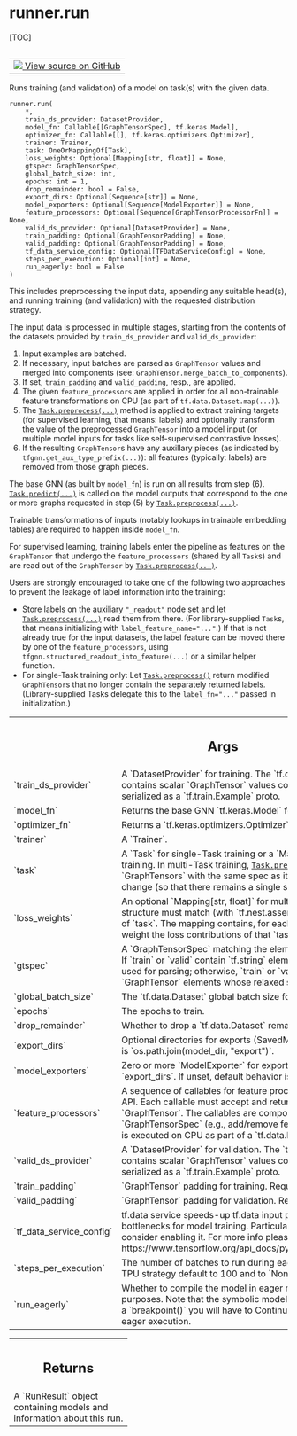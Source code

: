 <!-- lint-g3mark -->

# runner.run

[TOC]

<!-- Insert buttons and diff -->

<table class="tfo-notebook-buttons tfo-api nocontent" align="left">
<td>
  <a target="_blank" href="https://github.com/tensorflow/gnn/tree/master/tensorflow_gnn/runner/orchestration.py#L364-L639">
    <img src="https://www.tensorflow.org/images/GitHub-Mark-32px.png" />
    View source on GitHub
  </a>
</td>
</table>

Runs training (and validation) of a model on task(s) with the given data.

<pre class="devsite-click-to-copy prettyprint lang-py tfo-signature-link">
<code>runner.run(
    *,
    train_ds_provider: DatasetProvider,
    model_fn: Callable[[GraphTensorSpec], tf.keras.Model],
    optimizer_fn: Callable[[], tf.keras.optimizers.Optimizer],
    trainer: Trainer,
    task: OneOrMappingOf[Task],
    loss_weights: Optional[Mapping[str, float]] = None,
    gtspec: GraphTensorSpec,
    global_batch_size: int,
    epochs: int = 1,
    drop_remainder: bool = False,
    export_dirs: Optional[Sequence[str]] = None,
    model_exporters: Optional[Sequence[ModelExporter]] = None,
    feature_processors: Optional[Sequence[GraphTensorProcessorFn]] = None,
    valid_ds_provider: Optional[DatasetProvider] = None,
    train_padding: Optional[GraphTensorPadding] = None,
    valid_padding: Optional[GraphTensorPadding] = None,
    tf_data_service_config: Optional[TFDataServiceConfig] = None,
    steps_per_execution: Optional[int] = None,
    run_eagerly: bool = False
)
</code></pre>

<!-- Placeholder for "Used in" -->

This includes preprocessing the input data, appending any suitable head(s), and
running training (and validation) with the requested distribution strategy.

The input data is processed in multiple stages, starting from the contents of
the datasets provided by `train_ds_provider` and `valid_ds_provider`:

1.  Input examples are batched.
2.  If necessary, input batches are parsed as `GraphTensor` values and merged
    into components (see: `GraphTensor.merge_batch_to_components`).
3.  If set, `train_padding` and `valid_padding`, resp., are applied.
4.  The given `feature_processors` are applied in order for all non-trainable
    feature transformations on CPU (as part of `tf.data.Dataset.map(...)`).
5.  The
    <a href="../runner/Task.md#preprocess"><code>Task.preprocess(...)</code></a>
    method is applied to extract training targets (for supervised learning, that
    means: labels) and optionally transform the value of the preprocessed
    `GraphTensor` into a model input (or multiple model inputs for tasks like
    self-supervised contrastive losses).
6.  If the resulting `GraphTensor`s have any auxillary pieces (as indicated by
    `tfgnn.get_aux_type_prefix(...)`): all features (typically: labels) are
    removed from those graph pieces.

The base GNN (as built by `model_fn`) is run on all results from step (6).
<a href="../runner/Task.md#predict"><code>Task.predict(...)</code></a> is called
on the model outputs that correspond to the one or more graphs requested in step
(5) by
<a href="../runner/Task.md#preprocess"><code>Task.preprocess(...)</code></a>.

Trainable transformations of inputs (notably lookups in trainable embedding
tables) are required to happen inside `model_fn`.

For supervised learning, training labels enter the pipeline as features on the
`GraphTensor` that undergo the `feature_processors` (shared by all `Task`s) and
are read out of the `GraphTensor` by
<a href="../runner/Task.md#preprocess"><code>Task.preprocess(...)</code></a>.

Users are strongly encouraged to take one of the following two approaches to
prevent the leakage of label information into the training:

  - Store labels on the auxiliary `"_readout"` node set and let
    <a href="../runner/Task.md#preprocess"><code>Task.preprocess(...)</code></a>
    read them from there. (For library-supplied `Task`s, that means initializing
    with `label_feature_name="..."`.) If that is not already true for the input
    datasets, the label feature can be moved there by one of the
    `feature_processors`, using `tfgnn.structured_readout_into_feature(...)` or
    a similar helper function.
  - For single-Task training only: Let
    <a href="../runner/Task.md#preprocess"><code>Task.preprocess()</code></a>
    return modified `GraphTensor`s that no longer contain the separately
    returned labels. (Library-supplied Tasks delegate this to the
    `label_fn="..."` passed in initialization.)

<!-- Tabular view -->

 <table class="responsive fixed orange">
<colgroup><col width="214px"><col></colgroup>
<tr><th colspan="2"><h2 class="add-link">Args</h2></th></tr>

<tr>
<td>
`train_ds_provider`<a id="train_ds_provider"></a>
</td>
<td>
A `DatasetProvider` for training. The `tf.data.Dataset`
is not batched and contains scalar `GraphTensor` values conforming to
`gtspec`, possibly serialized as a `tf.train.Example` proto.
</td>
</tr><tr>
<td>
`model_fn`<a id="model_fn"></a>
</td>
<td>
Returns the base GNN `tf.keras.Model` for use in training and
validation.
</td>
</tr><tr>
<td>
`optimizer_fn`<a id="optimizer_fn"></a>
</td>
<td>
Returns a `tf.keras.optimizers.Optimizer` for use in training.
</td>
</tr><tr>
<td>
`trainer`<a id="trainer"></a>
</td>
<td>
A `Trainer`.
</td>
</tr><tr>
<td>
`task`<a id="task"></a>
</td>
<td>
A `Task` for single-Task training or a `Mapping[str, Task]` for
multi-Task training. In multi-Task training, <a href="../runner/Task.md#preprocess"><code>Task.preprocess(...)</code></a>
must return `GraphTensors` with the same spec as its inputs, only the
values may change (so that there remains a single spec for `model_fn`).
</td>
</tr><tr>
<td>
`loss_weights`<a id="loss_weights"></a>
</td>
<td>
An optional `Mapping[str, float]` for multi-Task training. If
given, this structure must match (with `tf.nest.assert_same_structure`)
the structure of `task`. The mapping contains, for each `task`, a scalar
coefficient to weight the loss contributions of that `task`.
</td>
</tr><tr>
<td>
`gtspec`<a id="gtspec"></a>
</td>
<td>
A `GraphTensorSpec` matching the elements of `train` and `valid`
datasets. If `train` or `valid` contain `tf.string` elements, this
`GraphTensorSpec` is used for parsing; otherwise, `train` or `valid` are
expected to contain `GraphTensor` elements whose relaxed spec matches
`gtspec`.
</td>
</tr><tr>
<td>
`global_batch_size`<a id="global_batch_size"></a>
</td>
<td>
The `tf.data.Dataset` global batch size for both training
and validation.
</td>
</tr><tr>
<td>
`epochs`<a id="epochs"></a>
</td>
<td>
The epochs to train.
</td>
</tr><tr>
<td>
`drop_remainder`<a id="drop_remainder"></a>
</td>
<td>
Whether to drop a `tf.data.Dataset` remainder at batching.
</td>
</tr><tr>
<td>
`export_dirs`<a id="export_dirs"></a>
</td>
<td>
Optional directories for exports (SavedModels); if unset,
default behavior is `os.path.join(model_dir, "export")`.
</td>
</tr><tr>
<td>
`model_exporters`<a id="model_exporters"></a>
</td>
<td>
Zero or more `ModelExporter` for exporting (SavedModels) to
`export_dirs`. If unset, default behavior is `[KerasModelExporter()]`.
</td>
</tr><tr>
<td>
`feature_processors`<a id="feature_processors"></a>
</td>
<td>
A sequence of callables for feature processing with the
Keras functional API. Each callable must accept and return a symbolic
scalar `GraphTensor`. The callables are composed in order and may change
the `GraphTensorSpec` (e.g., add/remove features). The resulting Keras
model is executed on CPU as part of a `tf.data.Dataset.map` operation.
</td>
</tr><tr>
<td>
`valid_ds_provider`<a id="valid_ds_provider"></a>
</td>
<td>
A `DatasetProvider` for validation. The `tf.data.Dataset`
is not batched and contains scalar `GraphTensor` values conforming to
`gtspec`, possibly serialized as a `tf.train.Example` proto.
</td>
</tr><tr>
<td>
`train_padding`<a id="train_padding"></a>
</td>
<td>
`GraphTensor` padding for training. Required if training on
TPU.
</td>
</tr><tr>
<td>
`valid_padding`<a id="valid_padding"></a>
</td>
<td>
`GraphTensor` padding for validation. Required if training on
TPU.
</td>
</tr><tr>
<td>
`tf_data_service_config`<a id="tf_data_service_config"></a>
</td>
<td>
tf.data service speeds-up tf.data input pipeline
runtime reducing input bottlenecks for model training. Particularly for
training on accelerators consider enabling it. For more info please see:
https://www.tensorflow.org/api_docs/python/tf/data/experimental/service.
</td>
</tr><tr>
<td>
`steps_per_execution`<a id="steps_per_execution"></a>
</td>
<td>
The number of batches to run during each training
iteration. If not set, for TPU strategy default to 100 and to `None`
otherwise.
</td>
</tr><tr>
<td>
`run_eagerly`<a id="run_eagerly"></a>
</td>
<td>
Whether to compile the model in eager mode, primarily for
debugging purposes. Note that the symbolic model will still be run twice,
so if you use a `breakpoint()` you will have to Continue twice before you
are in a real eager execution.
</td>
</tr>
</table>

<!-- Tabular view -->

 <table class="responsive fixed orange">
<colgroup><col width="214px"><col></colgroup>
<tr><th colspan="2"><h2 class="add-link">Returns</h2></th></tr>
<tr class="alt">
<td colspan="2">
A `RunResult` object containing models and information about this run.
</td>
</tr>

</table>
